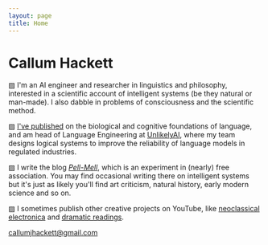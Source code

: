 ```yaml
---
layout: page
title: Home
---
```

# Callum Hackett

▨ I'm an AI engineer and researcher in linguistics and philosophy, interested in a scientific account of intelligent systems (be they natural or man-made). I also dabble in problems of consciousness and the scientific method.

▨ [I've published](/pages/papers.html) on the biological and cognitive foundations of language, and am head of Language Engineering at [UnlikelyAI](https://www.unlikely.ai/), where my team designs logical systems to improve the reliability of language models in regulated industries.

▨ I write the blog [*Pell-Mell*](https://callumhackett.substack.com/about), which is an experiment in (nearly) free association. You may find occasional writing there on intelligent systems but it's just as likely you'll find art criticism, natural history, early modern science and so on.

▨ I sometimes publish other creative projects on YouTube, like [neoclassical electronica](https://www.youtube.com/watch?v=-MoHFhtfB_Y) and [dramatic readings](https://www.youtube.com/watch?v=pwLugzKpZ_k).

callumjhackett@gmail.com